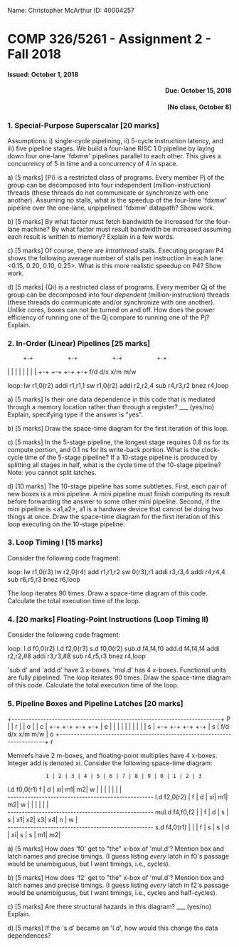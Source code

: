 Name: Christopher McArthur   ID: 40004257

# COMP 326/5261 - Assignment 2 - Fall 2018

<h4 align='left'>Issued: October 1, 2018</h4>     <h4 align='right'>Due: October 15, 2018</h4>
                                                  <h4 align='right'>(No class, October 8)</h4>

### 1. Special-Purpose Superscalar [20 marks]

Assumptions: i) single-cycle pipelining, ii) 5-cycle instruction latency, and
iii) five pipeline stages.  We build a four-lane RISC 1.0 pipeline by laying
down four one-lane 'fdxmw' pipelines parallel to each other.  This gives a
concurrency of 5 in time and a concurrency of 4 in space.

a) [5 marks] {Pi} is a restricted class of programs.  Every member Pj of the
group can be decomposed into four independent (million-instruction) threads
(these threads do not communicate or synchronize with one another).  Assuming
no stalls, what is the speedup of the four-lane 'fdxmw' pipeline over the
one-lane, unpipelined 'fdxmw' datapath?  Show work.

b) [5 marks] By what factor must fetch bandwidth be increased for the
four-lane machine?  By what factor must result bandwidth be increased
assuming each result is written to memory?  Explain in a few words.

c) [5 marks] Of course, there are _intrathread_ stalls.  Executing program P4
shows the following average number of stalls per instruction in each lane:
<0.15, 0.20, 0.10, 0.25>.  What is this more realistic speedup on P4?  Show
work.

d) [5 marks] {Qi} is a restricted class of programs.  Every member Qj of the
group can be decomposed into four _dependent_ (million-instruction) threads
(these threads do communicate and/or synchronize with one another).  Unlike
cores, boxes can not be turned on and off.  How does the power efficiency of
running one of the Qj compare to running one of the Pj?  Explain.

### 2. In-Order (Linear) Pipelines [25 marks]
 
         +-+           +-+           +-+           +-+
<f-box>  | |  <d-box>  | |  <x-box>  | |  <m-box>  | |  <w-box>
         +-+           +-+           +-+           +-+
         f/d           d/x           x/m           m/w

loop: lw    r1,0(r2)
      addi  r1,r1,1
      sw    r1,0(r2)
      addi  r2,r2,4
      sub   r4,r3,r2
      bnez  r4,loop

a) [5 marks] Is their one data dependence in this code that is mediated
through a memory location rather than through a register?  ___ (yes/no)
Explain, specifying type if the answer is "yes".

b) [5 marks] Draw the space-time diagram for the first iteration of this
loop.

c) [5 marks] In the 5-stage pipeline, the longest stage requires 0.8 ns
for its compute portion, and 0.1 ns for its write-back portion.  What is
the clock-cycle time of the 5-stage pipeline?  If a 10-stage pipeline is
produced by splitting all stages in half, what is the cycle time of the
10-stage pipeline?  Note: you cannot split latches.

d) [10 marks] The 10-stage pipeline has some subtleties.  First, each pair
of new boxes is a mini pipeline.  A mini pipeline must finish computing
its result before forwarding the answer to some other mini pipeline.
Second, if the mini pipeline is <a1,a2>, a1 is a hardware device that
cannot be doing two things at once.  Draw the space-time diagram for the
first iteration of this loop executing on the 10-stage pipeline.

### 3. Loop Timing I [15 marks]

Consider the following code fragment:

loop: lw   r1,0(r3)
      lw   r2,0(r4)
      add  r1,r1,r2
      sw   0(r3),r1
      addi r3,r3,4
      addi r4,r4,4
      sub  r6,r5,r3
      bnez r6,loop

The loop iterates 90 times.  Draw a space-time diagram of this code.
Calculate the total execution time of the loop.

### 4. [20 marks] Floating-Point Instructions (Loop Timing II)

Consider the following code fragment:

loop: l.d   f0,0(r2)
      l.d   f2,0(r3)
      s.d   f0,0(r2)
      sub.d f4,f4,f0
      add.d f4,f4,f4
      addi  r2,r2,#8
      addi  r3,r3,#8
      sub   r4,r5,r3
      bnez  r4,loop

'sub.d' and 'add.d' have 3 x-boxes.  'mul.d' has 4 x-boxes.  Functional
units are fully pipelined.  The loop iterates 90 times.  Draw the
space-time diagram of this code.  Calculate the total execution time of
the loop.

### 5. Pipeline Boxes and Pipeline Latches [20 marks]

+-------------------------------------------------------------------------+ P
|     <I-cache>               <Register file>               <D-cache>     | r
|                                                                         | o
|                             <Control circuitry>                         | c
|              +-+           +-+           +-+           +-+              | e
|     <f-box>  | |  <d-box>  | |  <x-box>  | |  <m-box>  | |  <w-box>     | s
|              +-+           +-+           +-+           +-+              | s
|              f/d           d/x           x/m           m/w              | o
+-------------------------------------------------------------------------+ r

Memrefs have 2 m-boxes, and floating-point multiplies have 4 x-boxes.  Integer
add is denoted xi.  Consider the following space-time diagram:     

                1 | 2 | 3 | 4 | 5 | 6 | 7 | 8 | 9 | 0 | 1 | 2 | 3 
l.d   f0,0(r1)  f | d | xi| m1| m2| w |   |   |   |   |   |   |   
               ---------------------------------------------------
l.d   f2,0(r2)    | f | d | xi| m1| m2| w |   |   |   |   |   |   
               ---------------------------------------------------
mul.d f4,f0,f2    |   | f | d | s | s | x1| x2| x3| x4| n | w |   
               ---------------------------------------------------
s.d   f4,0(r1)    |   |   | f | s | s | d | xi| s | s | m1| m2|   

a) [5 marks] How does 'f0' get to "the" x-box of 'mul.d'?  Mention box and
latch names and precise timings.  (I guess listing _every_ latch in f0's
passage would be unambiguous, but I want timings, i.e., cycles).

b) [5 marks] How does 'f2' get to "the" x-box of 'mul.d'?  Mention box and
latch names and precise timings.  (I guess listing _every_ latch in f2's
passage would be unambiguous, but I want timings, i.e., cycles and half-cycles).

c) [5 marks] Are there structural hazards in this diagram?  ___ (yes/no) Explain. 

d) [5 marks] If the 's.d' became an 'l.d', how would this change the data
dependences?
